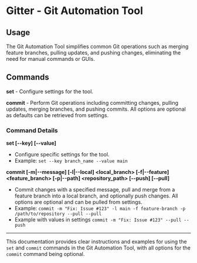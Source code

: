 # Gitter - Git Automation Tool

## Usage
The Git Automation Tool simplifies common Git operations such as merging feature branches, pulling updates, and pushing changes, eliminating the need for manual commands or GUIs.

## Commands

**set** - Configure settings for the tool.

**commit** - Perform Git operations including committing changes, pulling updates, merging branches, and pushing commits. All options are optional as defaults can be retrieved from settings.

### Command Details

**set [--key] <key> [--value] <value>**
- Configure specific settings for the tool.
- Example: `set --key branch_name --value main`

**commit [-m|--message] <message> [-l|--local] <local_branch> [-f|--feature] <feature_branch> [-p|--path] <repository_path> [--push] [--pull]**
- Commit changes with a specified message, pull and merge from a feature branch into a local branch, and optionally push changes. All options are optional and can be pulled from settings.
- Example: `commit -m "Fix: Issue #123" -l main -f feature-branch -p /path/to/repository --pull --pull`
- Example with values in settings `commit -m "Fix: Issue #123" --pull --push`

---

This documentation provides clear instructions and examples for using the `set` and `commit` commands in the Git Automation Tool, with all options for the `commit` command being optional.


